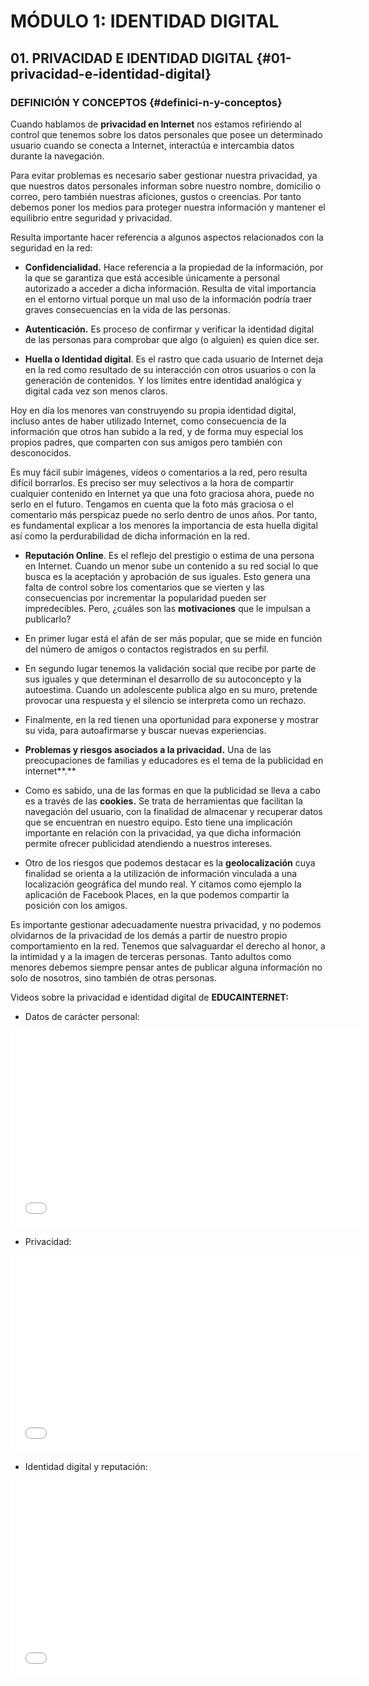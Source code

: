 # MÓDULO 1: IDENTIDAD DIGITAL

## 01. PRIVACIDAD E IDENTIDAD DIGITAL {#01-privacidad-e-identidad-digital}

### DEFINICIÓN Y CONCEPTOS {#definici-n-y-conceptos}

Cuando hablamos de **privacidad en Internet** nos estamos refiriendo al control que tenemos sobre los datos personales que posee un determinado usuario cuando se conecta a Internet, interactúa e intercambia datos durante la navegación.

Para evitar problemas es necesario saber gestionar nuestra privacidad, ya que nuestros datos personales informan sobre nuestro nombre, domicilio o correo, pero también nuestras aficiones, gustos o creencias. Por tanto debemos poner los medios para proteger nuestra información y mantener el equilibrio entre seguridad y privacidad.

Resulta importante hacer referencia a algunos aspectos relacionados con la seguridad en la red:

* **Confidencialidad.** Hace referencia a la propiedad de la información, por la que se garantiza que está accesible únicamente a personal autorizado a acceder a dicha información. Resulta de vital importancia en el entorno virtual porque un mal uso de la información podría traer graves consecuencias en la vida de las personas.

* **Autenticación.** Es proceso de confirmar y verificar la identidad digital de las personas para comprobar que algo \(o alguien\) es quien dice ser.

* **Huella o Identidad digital**. Es el rastro que cada usuario de Internet deja en la red como resultado de su interacción con otros usuarios o con la generación de contenidos. Y los límites entre identidad analógica y digital cada vez son menos claros.

Hoy en día los menores van construyendo su propia identidad digital, incluso antes de haber utilizado Internet, como consecuencia de la información que otros han subido a la red, y de forma muy especial los propios padres, que comparten con sus amigos pero también con desconocidos.

Es muy fácil subir imágenes, vídeos o comentarios a la red, pero resulta difícil borrarlos. Es preciso ser muy selectivos a la hora de compartir cualquier contenido en Internet ya que una foto graciosa ahora, puede no serlo en el futuro. Tengamos en cuenta que la foto más graciosa o el comentario más perspicaz puede no serlo dentro de unos años. Por tanto, es fundamental explicar a los menores la importancia de esta huella digital así como la perdurabilidad de dicha información en la red.

* **Reputación Online**. Es el reflejo del prestigio o estima de una persona en Internet. Cuando un menor sube un contenido a su red social lo que busca es la aceptación y aprobación de sus iguales. Esto genera una falta de control sobre los comentarios que se vierten y las consecuencias por incrementar la popularidad pueden ser impredecibles. Pero, ¿cuáles son las **motivaciones** que le impulsan a publicarlo?

* En primer lugar está el afán de ser más popular, que se mide en función del número de amigos o contactos registrados en su perfil.

* En segundo lugar tenemos la validación social que recibe por parte de sus iguales y que determinan el desarrollo de su autoconcepto y la autoestima. Cuando un adolescente publica algo en su muro, pretende provocar una respuesta y el silencio se interpreta como un rechazo.

* Finalmente, en la red tienen una oportunidad para exponerse y mostrar su vida, para autoafirmarse y buscar nuevas experiencias.

* **Problemas y riesgos asociados a la privacidad.** Una de las preocupaciones de familias y educadores es el tema de la publicidad en internet**.**

* Como es sabido, una de las formas en que la publicidad se lleva a cabo es a través de las **cookies.** Se trata de herramientas que facilitan la navegación del usuario, con la finalidad de almacenar y recuperar datos que se encuentran en nuestro equipo. Esto tiene una implicación importante en relación con la privacidad, ya que dicha información permite ofrecer publicidad atendiendo a nuestros intereses.

* Otro de los riesgos que podemos destacar es la **geolocalización** cuya finalidad se orienta a la utilización de información vinculada a una localización geográfica del mundo real. Y citamos como ejemplo la aplicación de Facebook Places, en la que podemos compartir la posición con los amigos.

Es importante gestionar adecuadamente nuestra privacidad, y no podemos olvidarnos de la privacidad de los demás a partir de nuestro propio comportamiento en la red. Tenemos que salvaguardar el derecho al honor, a la intimidad y a la imagen de terceras personas. Tanto adultos como menores debemos siempre pensar antes de publicar alguna información no solo de nosotros, sino también de otras personas.

Videos sobre la privacidad e identidad digital de **EDUCAINTERNET:**

* Datos de carácter personal:

<object><iframe width="560" height="315" src="//www.youtube.com/embed/LqD2OBeeaNE?rel=0" frameborder="0" allowfullscreen></iframe>
</object>

* Privacidad: 

<iframe width="560" height="315" src="//www.youtube.com/embed/OdZCGKlwmrk?rel=0" frameborder="0" allowfullscreen></iframe>

* Identidad digital y reputación: 

<object><iframe width="560" height="315" src="//www.youtube.com/embed/pq8RgKNylmo?rel=0" frameborder="0" allowfullscreen></iframe></object>
